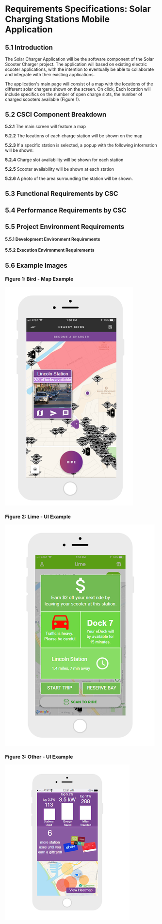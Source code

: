 # Requirements Specifications: Solar Charging Stations Mobile Application

## 5.1  Introduction
The Solar Charger Application will be the software component of the Solar Scooter Charger project. The application will based on existing electric scooter applications, with the intention to eventually be able to collaborate and integrate with their existing applications.

The application's main page will consist of a map with the locations of the different solar chargers shown on the screen. On click, Each location will include specifics on the number of open charge slots, the number of charged scooters available (Figure 1).

## 5.2  CSCI Component Breakdown

**5.2.1** The main screen will feature a map

**5.2.2** The locations of each charge station will be shown on the map

**5.2.3** If a specific station is selected, a popup with the following information will be shown:

**5.2.4** Charge slot availability will be shown for each station

**5.2.5** Scooter availability will be shown at each station

**5.2.6** A photo of the area surrounding the station will be shown.

## 5.3  Functional Requirements by CSC

## 5.4  Performance Requirements by CSC

## 5.5  Project Environment Requirements

#### 5.5.1   Development Environment Requirements

#### 5.5.2   Execution Environment Requirements

## 5.6 Example Images
### Figure 1: Bird - Map Example
![Figure 1: Bird Map Example](./images/Bird_station_status_mockup.png)

### Figure 2: Lime - UI Example
![Figure 2: Lime UI Example](./images/Lime_station_status_mockup.png)

### Figure 3: Other - UI Example
![Figure 3: Other UI](./images/figure3.png)

